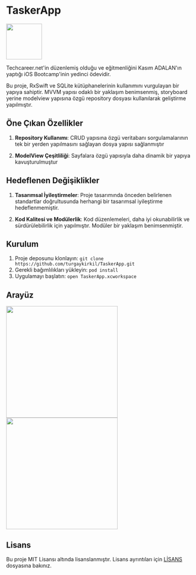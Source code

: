 # TaskerApp

<img src="https://github.com/turgaykirkil/TaskerApp/assets/58723436/824aa277-8222-4f45-ba54-80089190401c" width="96">

Techcareer.net'in düzenlemiş olduğu ve eğitmenliğini Kasım ADALAN'ın yaptığı iOS Bootcamp'inin yedinci ödevidir.

Bu proje, RxSwift ve SQLite kütüphanelerinin kullanımını vurgulayan bir yapıya sahiptir. MVVM yapısı odaklı bir yaklaşım benimsenmiş, storyboard yerine modelview yapısına özgü repository dosyası kullanılarak geliştirme yapılmıştır. 

## Öne Çıkan Özellikler

1. **Repository Kullanımı**: CRUD yapısına özgü veritabanı sorgulamalarının tek bir yerden yapılmasını sağlayan dosya yapısı sağlanmıştır

2. **ModelView Çeşitliliği**: Sayfalara özgü yapısıyla daha dinamik bir yapıya kavuşturulmuştur

## Hedeflenen Değişiklikler

1. **Tasarımsal İyileştirmeler**: Proje tasarımında önceden belirlenen standartlar doğrultusunda herhangi bir tasarımsal iyileştirme hedeflenmemiştir.

2. **Kod Kalitesi ve Modülerlik**: Kod düzenlemeleri, daha iyi okunabilirlik ve sürdürülebilirlik için yapılmıştır. Modüler bir yaklaşım benimsenmiştir.
## Kurulum

1. Proje deposunu klonlayın: `git clone https://github.com/turgaykirkil/TaskerApp.git`
2. Gerekli bağımlılıkları yükleyin: `pod install`
3. Uygulamayı başlatın: `open TaskerApp.xcworkspace`

## Arayüz

<img src="https://github.com/turgaykirkil/TaskerApp/assets/58723436/13f607ef-4008-473a-a750-6ea4d840ff10" width="300"> <img src="https://github.com/turgaykirkil/TaskerApp/assets/58723436/c0500273-2efa-4288-a578-53e1714af921" width="300">

## Lisans

Bu proje MIT Lisansı altında lisanslanmıştır. Lisans ayrıntıları için [LİSANS](LICENSE) dosyasına bakınız.
